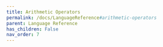```yaml
---
title: Arithmetic Operators
permalink: /docs/LanguageReference#arithmetic-operators
parent: Language Reference
has_children: False
nav_order: 7
---
```

